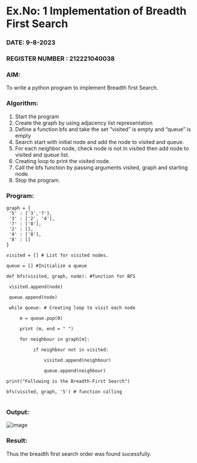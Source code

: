 # Ex.No: 1  Implementation of Breadth First Search 
### DATE: 9-8-2023                                                             
### REGISTER NUMBER : 212221040038
### AIM: 
To write a python program to implement Breadth first Search. 
### Algorithm:
1. Start the program
2. Create the graph by using adjacency list representation
3. Define a function bfs and take the set “visited” is empty and “queue” is empty
4. Search start with initial node and add the node to visited and queue.
5. For each neighbor node, check node is not in visited then add node to visited and queue list.
6.  Creating loop to print the visited node.
7.   Call the bfs function by passing arguments visited, graph and starting node.
8.   Stop the program.
### Program:
```
graph = { 
 '5' : ['3','7'], 
 '3' : ['2', '4'], 
 '7' : ['8'], 
 '2' : [], 
 '4' : ['8'], 
 '8' : [] 
} 

visited = [] # List for visited nodes. 

queue = [] #Initialize a queue 

def bfs(visited, graph, node): #function for BFS 

 visited.append(node) 
 
 queue.append(node) 
 
 while queue: # Creating loop to visit each node
 
     m = queue.pop(0) 
     
     print (m, end = " ")
     
     for neighbour in graph[m]:
     
          if neighbour not in visited:
          
              visited.append(neighbour) 
              
              queue.append(neighbour) 

print("Following is the Breadth-First Search") 

bfs(visited, graph, '5') # function calling 


```

### Output:

![image](https://github.com/Dhanush12022004/AI_Lab_2023-24/assets/128135558/9910307b-2368-403e-9d8c-7764d7abf45a)



### Result:
Thus the breadth first search order was found sucessfully.
